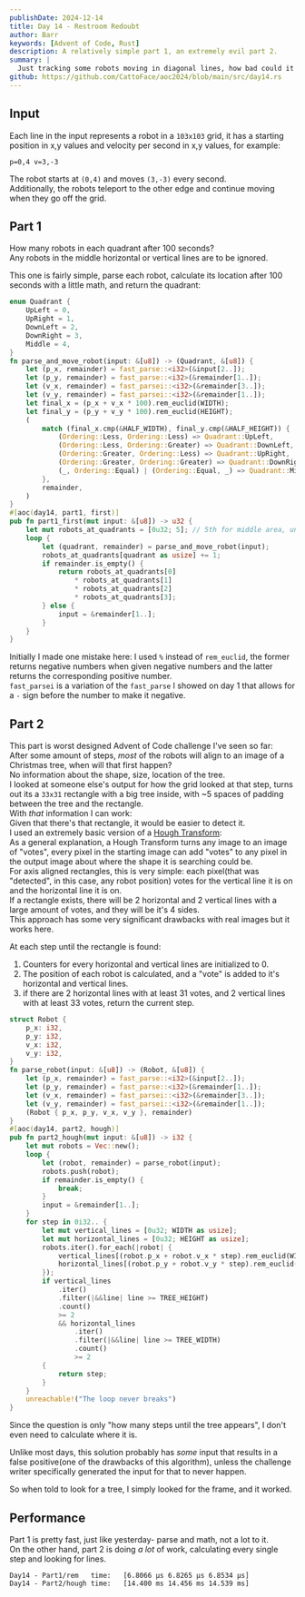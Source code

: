 ```yaml
---
publishDate: 2024-12-14
title: Day 14 - Restroom Redoubt
author: Barr
keywords: [Advent of Code, Rust]
description: A relatively simple part 1, an extremely evil part 2.
summary: |
  Just tracking some robots moving in diagonal lines, how bad could it be?
github: https://github.com/CattoFace/aoc2024/blob/main/src/day14.rs
---
```

## Input
Each line in the input represents a robot in a `103x103` grid, it has a starting position in x,y values and velocity per second in x,y values, for example:
```
p=0,4 v=3,-3
```
The robot starts at `(0,4)` and moves `(3,-3)` every second.  
Additionally, the robots teleport to the other edge and continue moving when they go off the grid.

## Part 1
How many robots in each quadrant after 100 seconds?  
Any robots in the middle horizontal or vertical lines are to be ignored.  

This one is fairly simple, parse each robot, calculate its location after 100 seconds with a little math, and return the quadrant:
```rust
enum Quadrant {
    UpLeft = 0,
    UpRight = 1,
    DownLeft = 2,
    DownRight = 3,
    Middle = 4,
}
fn parse_and_move_robot(input: &[u8]) -> (Quadrant, &[u8]) {
    let (p_x, remainder) = fast_parse::<i32>(&input[2..]);
    let (p_y, remainder) = fast_parse::<i32>(&remainder[1..]);
    let (v_x, remainder) = fast_parsei::<i32>(&remainder[3..]);
    let (v_y, remainder) = fast_parsei::<i32>(&remainder[1..]);
    let final_x = (p_x + v_x * 100).rem_euclid(WIDTH);
    let final_y = (p_y + v_y * 100).rem_euclid(HEIGHT);
    (
        match (final_x.cmp(&HALF_WIDTH), final_y.cmp(&HALF_HEIGHT)) {
            (Ordering::Less, Ordering::Less) => Quadrant::UpLeft,
            (Ordering::Less, Ordering::Greater) => Quadrant::DownLeft,
            (Ordering::Greater, Ordering::Less) => Quadrant::UpRight,
            (Ordering::Greater, Ordering::Greater) => Quadrant::DownRight,
            (_, Ordering::Equal) | (Ordering::Equal, _) => Quadrant::Middle,
        },
        remainder,
    )
}
#[aoc(day14, part1, first)]
pub fn part1_first(mut input: &[u8]) -> u32 {
    let mut robots_at_quadrants = [0u32; 5]; // 5th for middle area, unused
    loop {
        let (quadrant, remainder) = parse_and_move_robot(input);
        robots_at_quadrants[quadrant as usize] += 1;
        if remainder.is_empty() {
            return robots_at_quadrants[0]
                * robots_at_quadrants[1]
                * robots_at_quadrants[2]
                * robots_at_quadrants[3];
        } else {
            input = &remainder[1..];
        }
    }
}
```
Initially I made one mistake here: I used `%` instead of `rem_euclid`, the former returns negative numbers when given negative numbers and the latter returns the corresponding positive number.  
`fast_parsei` is a variation of the `fast_parse` I showed on day 1 that allows for a `-` sign before the number to make it negative.

## Part 2
This part is worst designed Advent of Code challenge I've seen so far:  
After some amount of steps, *most* of the robots will align to an image of a Christmas tree, when will that first happen?  
No information about the shape, size, location of the tree.  
I looked at someone else's output for how the grid looked at that step, turns out its a `33x31` rectangle with a big tree inside, with ~5 spaces of padding between the tree and the rectangle.  
With *that* information I can work:  
Given that there's that rectangle, it would be easier to detect it.  
I used an extremely basic version of a [Hough Transform](https://en.wikipedia.org/wiki/Hough_transform):  
As a general explanation, a Hough Transform turns any image to an image of "votes", every pixel in the starting image can add "votes" to any pixel in the output image about where the shape it is searching could be.  
For axis aligned rectangles, this is very simple: each pixel(that was "detected", in this case, any robot position) votes for the vertical line it is on and the horizontal line it is on.  
If a rectangle exists, there will be 2 horizontal and 2 vertical lines with a large amount of votes, and they will be it's 4 sides.  
This approach has some very significant drawbacks with real images but it works here.  

At each step until the rectangle is found:
1. Counters for every horizontal and vertical lines are initialized to 0.
2. The position of each robot is calculated, and a "vote" is added to it's horizontal and vertical lines.
3. if there are 2 horizontal lines with at least 31 votes, and 2 vertical lines with at least 33 votes, return the current step.
```rust
struct Robot {
    p_x: i32,
    p_y: i32,
    v_x: i32,
    v_y: i32,
}
fn parse_robot(input: &[u8]) -> (Robot, &[u8]) {
    let (p_x, remainder) = fast_parse::<i32>(&input[2..]);
    let (p_y, remainder) = fast_parse::<i32>(&remainder[1..]);
    let (v_x, remainder) = fast_parsei::<i32>(&remainder[3..]);
    let (v_y, remainder) = fast_parsei::<i32>(&remainder[1..]);
    (Robot { p_x, p_y, v_x, v_y }, remainder)
}
#[aoc(day14, part2, hough)]
pub fn part2_hough(mut input: &[u8]) -> i32 {
    let mut robots = Vec::new();
    loop {
        let (robot, remainder) = parse_robot(input);
        robots.push(robot);
        if remainder.is_empty() {
            break;
        }
        input = &remainder[1..];
    }
    for step in 0i32.. {
        let mut vertical_lines = [0u32; WIDTH as usize];
        let mut horizontal_lines = [0u32; HEIGHT as usize];
        robots.iter().for_each(|robot| {
            vertical_lines[(robot.p_x + robot.v_x * step).rem_euclid(WIDTH) as usize] += 1;
            horizontal_lines[(robot.p_y + robot.v_y * step).rem_euclid(HEIGHT) as usize] += 1;
        });
        if vertical_lines
            .iter()
            .filter(|&&line| line >= TREE_HEIGHT)
            .count()
            >= 2
            && horizontal_lines
                .iter()
                .filter(|&&line| line >= TREE_WIDTH)
                .count()
                >= 2
        {
            return step;
        }
    }
    unreachable!("The loop never breaks")
}
```
Since the question is only "how many steps until the tree appears", I don't even need to calculate where it is.

Unlike most days, this solution probably has *some* input that results in a false positive(one of the drawbacks of this algorithm), unless the challenge writer specifically generated the input for that to never happen.

So when told to look for a tree, I simply looked for the frame, and it worked.

## Performance
Part 1 is pretty fast, just like yesterday- parse and math, not a lot to it.  
On the other hand, part 2 is doing *a lot* of work, calculating every single step and looking for lines.  
```
Day14 - Part1/rem   time:   [6.8066 µs 6.8265 µs 6.8534 µs]
Day14 - Part2/hough time:   [14.400 ms 14.456 ms 14.539 ms]
```
